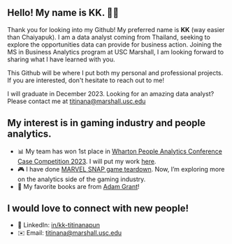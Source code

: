 ## Hello! My name is KK. 👋🏼

Thank you for looking into my Github! My preferred name is **KK** (way easier than Chaiyapuk). I am a data analyst coming from Thailand, seeking to explore the opportunities data can provide for business action. Joining the MS in Business Analytics program at USC Marshall, I am looking forward to sharing what I have learned with you.

This Github will be where I put both my personal and professional projects. If you are interested, don't hesitate to reach out to me!

I will graduate in December 2023. Looking for an amazing data analyst? Please contact me at titinana@marshall.usc.edu

## My interest is in gaming industry and people analytics.

- 📊 My team has won 1st place in [Wharton People Analytics Conference Case Competition 2023](https://www.youtube.com/watch?v=knH6NrAmbPM). I will put my work [here](https://github.com/kk-chaiyapuk/Wharton_People_Analytics_Case_Competition_2023).
- 🎮 I have done [MARVEL SNAP game teardown](https://www.linkedin.com/in/kk-titinanapun/details/projects/). Now, I’m exploring more on the analytics side of the gaming industry. 
- 📖 My favorite books are from [Adam Grant](https://adamgrant.net/book/think-again/)!

## I would love to connect with new people!

- 👔 LinkedIn: [in/kk-titinanapun](https://www.linkedin.com/in/kk-titinanapun)
- ✉️ Email: titinana@marshall.usc.edu

